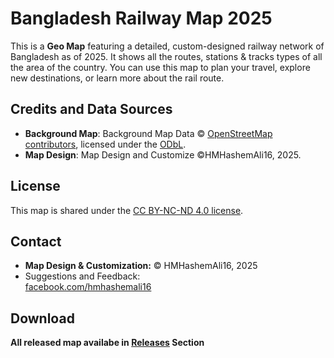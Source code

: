 # Bangladesh Railway Map 2025

This is a **Geo Map** featuring a detailed, custom-designed railway network of Bangladesh as of 2025. It shows all the routes, stations & tracks types of all the area of the country. You can use this map to plan your travel, explore new destinations, or learn more about the rail route.

## Credits and Data Sources

- **Background Map**: Background Map Data © [OpenStreetMap contributors](https://www.openstreetmap.org/copyright), licensed under the [ODbL](https://opendatacommons.org/licenses/odbl/).
- **Map Design**: Map Design and Customize ©HMHashemAli16, 2025.

## License

This map is shared under the [CC BY-NC-ND 4.0 license](https://creativecommons.org/licenses/by-nc-nd/4.0/).

## Contact

- **Map Design & Customization:**
  © HMHashemAli16, 2025
- Suggestions and Feedback:  
[facebook.com/hmhashemali16](https://www.facebook.com/hmhashemali16)

## Download

**All released map availabe in [Releases](https://github.com/HMHASHEMALI16/Geo_Map_of_Bangladesh_Railway_Network/releases) Section**

